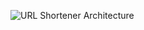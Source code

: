 ![URL Shortener Architecture](https://raw.githubusercontent.com/your-username/your-repo/main/url_shortener_diagram_with_utils.png)

